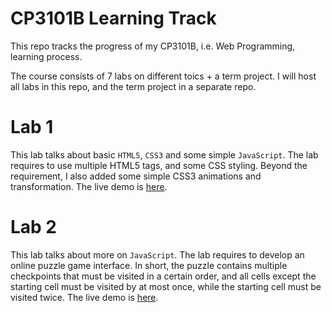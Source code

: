 # CP3101B Learning Track

This repo tracks the progress of my CP3101B, i.e. Web Programming, learning process. 

The course consists of 7 labs on different toics + a term project. I will host all labs in this repo, and the term project in a separate repo.

# Lab 1

This lab talks about basic `HTML5`, `CSS3` and some simple `JavaScript`. The lab requires to use multiple HTML5 tags, and some CSS styling. Beyond the requirement, I also added some simple CSS3 animations and transformation. The live demo is [here](http://cp3101b.comp.nus.edu.sg/~huangda/lab1).

# Lab 2

This lab talks about more on `JavaScript`. The lab requires to develop an online puzzle game interface. In short, the puzzle contains multiple checkpoints that must be visited in a certain order, and all cells except the starting cell must be visited by at most once, while the starting cell must be visited twice. The live demo is [here](http://cp3101b.comp.nus.edu.sg/~huangda/lab2).